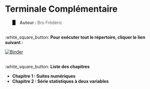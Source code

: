 <h1>Terminale Complémentaire</h1>
<blockquote style="border-left: 10px solid black">
  <b>Auteur : </b>Bro Frédéric</b>
</blockquote>
<br>
:white_square_button: <b>Pour exécuter tout le répertoire, cliquer le lien suivant :</b>

[![Binder](https://mybinder.org/badge_logo.svg)](https://mybinder.org/v2/gh/lyceeHM/Terminale_Comp/master)

<br>
:white_square_button: <b>Liste des chapitres</b>
<ul>
  <li><b>Chapitre 1 : Suites numériques</b></li>
   <li><b>Chapitre 2 : Série statistiques à deux variables</b></li>  
</ul>

